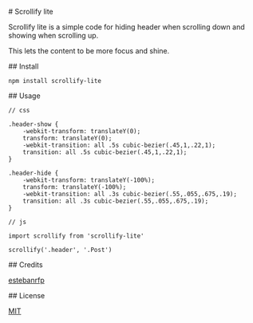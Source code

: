# Scrollify lite

Scrollify lite is a simple code for hiding header when scrolling down and showing when scrolling up. 

This lets the content to be more focus and shine.

## Install

```
npm install scrollify-lite
```

## Usage

```
// css

.header-show {
    -webkit-transform: translateY(0);
    transform: translateY(0);
    -webkit-transition: all .5s cubic-bezier(.45,1,.22,1);
    transition: all .5s cubic-bezier(.45,1,.22,1);
}

.header-hide {
    -webkit-transform: translateY(-100%);
    transform: translateY(-100%);
    -webkit-transition: all .3s cubic-bezier(.55,.055,.675,.19);
    transition: all .3s cubic-bezier(.55,.055,.675,.19);
}

// js

import scrollify from 'scrollify-lite'

scrollify('.header', '.Post')
```

## Credits

[estebanrfp](https://desarrolloactivo.com/)

## License

[MIT](https://opensource.org/licenses/MIT)
